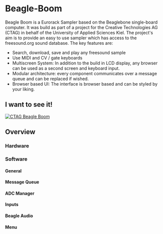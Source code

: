 # Beagle-Boom
Beagle Boom is a Eurorack Sampler based on the Beaglebone single-board computer.
It was build as part of a project for the Creative Technologies AG (CTAG) in behalf of the University of Applied Sciences Kiel.
The project's aim is to provide an easy to use sampler which has access to the freesound.org sound database. The key features are:

- Search, download, save and play any freesound sample
- Use MIDI and CV / gate keyboards
- Multiscreen System: In addition to the build in LCD display, any browser can be used as a second screen and keyboard input.
- Modular architecture: every component communicates over a message queue and can be replaced if wished.
- Browser based UI: The interface is browser based and can be styled by your liking.

## I want to see it!
[![CTAG Beagle Boom](https://img.youtube.com/vi/ARSwFIjIRGI/0.jpg)](https://www.youtube.com/watch?v=ARSwFIjIRGI)
## Overview

### Hardware

### Software

#### General

#### Message Queue

#### ADC Manager
#### Inputs
#### Beagle Audio
#### Menu
